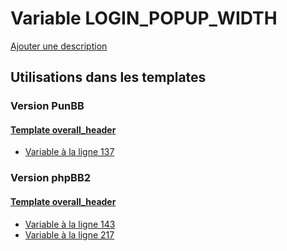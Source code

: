 # Variable LOGIN_POPUP_WIDTH
[Ajouter une description](https://fa-tvars.appspot.com/var/LOGIN_POPUP_WIDTH)

## Utilisations dans les templates

### Version PunBB

#### [Template overall_header](punbb/overall_header.md#readme)
* [Variable &agrave; la ligne 137](../punbb/overall_header.tpl#L137)

### Version phpBB2

#### [Template overall_header](subsilver/overall_header.md#readme)
* [Variable &agrave; la ligne 143](../subsilver/overall_header.tpl#L143)
* [Variable &agrave; la ligne 217](../subsilver/overall_header.tpl#L217)